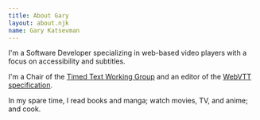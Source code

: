 ```yaml
---
title: About Gary
layout: about.njk
name: Gary Katsevman
---
```


I'm a Software Developer specializing in web-based video players with a focus on accessibility and subtitles.

I'm a Chair of the [Timed Text Working Group](https://www.w3.org/AudioVideo/TT/) and an editor of the [WebVTT specification](https://github.com/w3c/webvtt).

In my spare time, I read books and manga; watch movies, TV, and anime; and cook.
